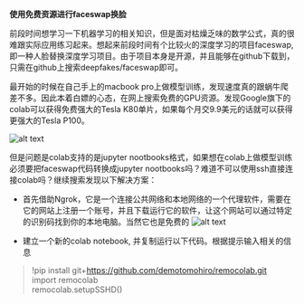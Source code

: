 **使用免费资源进行faceswap换脸**

前段时间想学习一下机器学习的相关知识，但是面对枯燥乏味的数学公式，真的很难跟实际应用练习起来。想起来前段时间有个比较火的深度学习的项目faceswap,即一种人脸替换深度学习项目。由于项目本身是开源，并且能够在github下载到，只需在github上搜索deepfakes/faceswap即可。

最开始的时候在自己手上的macbook pro上做模型训练，发现速度真的跟蜗牛爬差不多。因此本着白嫖的心态，在网上搜索免费的GPU资源。发现Google旗下的colab可以获得免费强大的Tesla K80单片，如果每个月交9.9美元的话就可以获得更强大的Tesla P100。

![alt text](https://github.com/jinleiphys/notes/blob/master/faceswap/gpu.jpeg?raw=true)

但是问题是colab支持的是jupyter nootbooks格式，如果想在colab上做模型训练必须要把faceswap代码转换成jupyter nootbooks吗？难道不可以使用ssh直接连接colab吗？继续搜索发现以下解决方案：

 - 首先借助Ngrok，它是一个连接公共网络和本地网络的一个代理软件，需要在它的网站上注册一个账号，并且下载运行它的软件，让这个网站可以通过特定的识别码找到你的本地电脑。当然它也是免费的
![alt text](https://github.com/jinleiphys/notes/blob/master/faceswap/ngrok.jpeg?raw=true)

 - 建立一个新的colab notebook, 并复制运行以下代码。根据提示输入相关的信息

> !pip install git+https://github.com/demotomohiro/remocolab.git    
> import remocolab    
> remocolab.setupSSHD()
